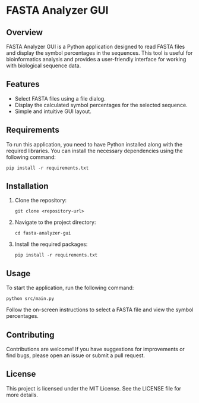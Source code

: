 # FASTA Analyzer GUI

## Overview
FASTA Analyzer GUI is a Python application designed to read FASTA files and display the symbol percentages in the sequences. This tool is useful for bioinformatics analysis and provides a user-friendly interface for working with biological sequence data.

## Features
- Select FASTA files using a file dialog.
- Display the calculated symbol percentages for the selected sequence.
- Simple and intuitive GUI layout.

## Requirements
To run this application, you need to have Python installed along with the required libraries. You can install the necessary dependencies using the following command:

```
pip install -r requirements.txt
```

## Installation
1. Clone the repository:
   ```
   git clone <repository-url>
   ```
2. Navigate to the project directory:
   ```
   cd fasta-analyzer-gui
   ```
3. Install the required packages:
   ```
   pip install -r requirements.txt
   ```

## Usage
To start the application, run the following command:

```
python src/main.py
```

Follow the on-screen instructions to select a FASTA file and view the symbol percentages.

## Contributing
Contributions are welcome! If you have suggestions for improvements or find bugs, please open an issue or submit a pull request.

## License
This project is licensed under the MIT License. See the LICENSE file for more details.